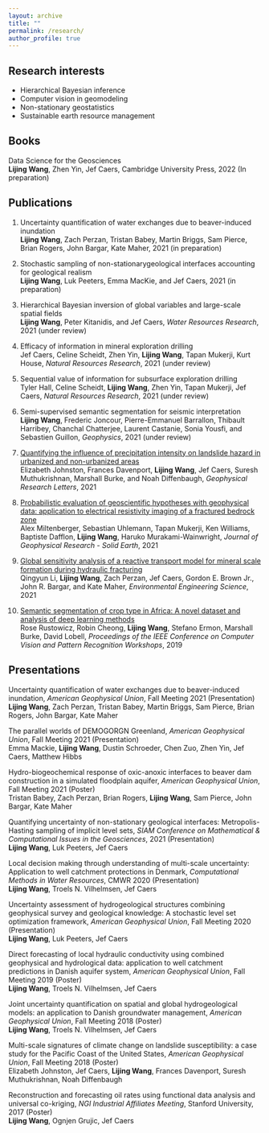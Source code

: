 ```yaml
---
layout: archive
title: ""
permalink: /research/
author_profile: true
---
```


## Research interests

- Hierarchical Bayesian inference
- Computer vision in geomodeling
- Non-stationary geostatistics
- Sustainable earth resource management


## Books
Data Science for the Geosciences      
**Lijing Wang**, Zhen Yin, Jef Caers, Cambridge University Press, 2022 (In preparation)



## Publications

1. Uncertainty quantification of water exchanges due to beaver-induced inundation   
**Lijing Wang**, Zach Perzan, Tristan Babey, Martin Briggs, Sam Pierce, Brian Rogers, John Bargar, Kate Maher, 2021 (in preparation)


2. Stochastic sampling of non-stationarygeological interfaces accounting for geological realism    
**Lijing Wang**, Luk Peeters, Emma MacKie, and Jef Caers, 2021 (in preparation)


3. Hierarchical Bayesian inversion of global variables and large-scale spatial fields    
**Lijing Wang**, Peter Kitanidis, and Jef Caers, *Water Resources Research*, 2021 (under review)


4. Efficacy of information in mineral exploration drilling    
Jef Caers, Celine Scheidt, Zhen Yin, **Lijing Wang**, Tapan Mukerji, Kurt House, *Natural Resources Research*, 2021 (under review)


5. Sequential value of information for subsurface exploration drilling    
Tyler Hall, Celine Scheidt, **Lijing Wang**, Zhen Yin, Tapan Mukerji, Jef Caers, *Natural Resources Research*, 2021 (under review)


6. Semi-supervised semantic segmentation for seismic interpretation  
**Lijing Wang**, Frederic Joncour, Pierre-Emmanuel Barrallon, Thibault Harribey, Chanchal Chatterjee, Laurent Castanie, Sonia Yousfi, and Sebastien Guillon, *Geophysics*, 2021 (under review)


7. [Quantifying the influence of precipitation intensity on landslide hazard in urbanized and non-urbanized areas](https://agupubs.onlinelibrary.wiley.com/doi/abs/10.1029/2021GL094038)     
Elizabeth Johnston, Frances Davenport, **Lijing Wang**, Jef Caers, Suresh Muthukrishnan, Marshall Burke, and Noah Diffenbaugh, *Geophysical Research Letters*, 2021 

8. [Probabilistic evaluation of geoscientific hypotheses with geophysical data: application to electrical resistivity imaging of a fractured bedrock zone](https://agupubs.onlinelibrary.wiley.com/doi/10.1029/2021JB021767)      
Alex Miltenberger, Sebastian Uhlemann, Tapan Mukerji, Ken Williams, Baptiste Dafflon, **Lijing Wang**, Haruko Murakami-Wainwright, *Journal of Geophysical Research - Solid Earth*, 2021

9. [Global sensitivity analysis of a reactive transport model for mineral scale formation during hydraulic fracturing](https://www.liebertpub.com/doi/full/10.1089/ees.2020.0365)   
Qingyun Li, **Lijing Wang**, Zach Perzan, Jef Caers, Gordon E. Brown Jr., John R. Bargar, and Kate Maher, *Environmental Engineering Science*, 2021

10. [Semantic segmentation of crop type in Africa: A novel dataset and analysis of deep learning methods](https://openaccess.thecvf.com/content_CVPRW_2019/papers/cv4gc/Rustowicz_Semantic_Segmentation_of_Crop_Type_in_Africa_A_Novel_Dataset_CVPRW_2019_paper.pdf)   
Rose Rustowicz, Robin Cheong, **Lijing Wang**, Stefano Ermon, Marshall Burke, David Lobell, *Proceedings of the IEEE Conference on Computer Vision and Pattern Recognition Workshops*, 2019


## Presentations

Uncertainty quantification of water exchanges due to beaver-induced inundation, *American Geophysical Union*, Fall Meeting 2021 (Presentation)      
**Lijing Wang**, Zach Perzan, Tristan Babey, Martin Briggs, Sam Pierce, Brian Rogers, John Bargar, Kate Maher


The parallel worlds of DEMOGORGN Greenland, *American Geophysical Union*, Fall Meeting 2021 (Presentation)    
Emma Mackie, **Lijing Wang**, Dustin Schroeder, Chen Zuo, Zhen Yin, Jef Caers, Matthew Hibbs


Hydro-biogeochemical response of oxic-anoxic interfaces to beaver dam construction in a simulated floodplain aquifer, *American Geophysical Union*,  Fall Meeting 2021 (Poster)    
Tristan Babey, Zach Perzan, Brian Rogers, **Lijing Wang**, Sam Pierce, John Bargar, Kate Maher


Quantifying uncertainty of non-stationary geological interfaces: Metropolis-Hasting sampling of implicit level sets, *SIAM Conference on Mathematical & Computational Issues in the Geosciences*, 2021 (Presentation)     
**Lijing Wang**, Luk Peeters, Jef Caers


Local decision making through understanding of multi-scale uncertainty: Application to well catchment protections in Denmark, *Computational Methods in Water Resources*, CMWR 2020 (Presentation)   
**Lijing Wang**, Troels N. Vilhelmsen, Jef Caers

Uncertainty assessment of hydrogeological structures combining geophysical survey and geological knowledge: A stochastic level set optimization framework, *American Geophysical Union*, Fall Meeting 2020 (Presentation)    
**Lijing Wang**, Luk Peeters, Jef Caers

Direct forecasting of local hydraulic conductivity using combined geophysical and hydrological data: application to well catchment predictions in Danish aquifer system, *American Geophysical Union*, Fall Meeting 2019 (Poster)    
**Lijing Wang**, Troels N. Vilhelmsen, Jef Caers

Joint uncertainty quantification on spatial and global hydrogeological models: an application to Danish groundwater management, *American Geophysical Union*, Fall Meeting 2018 (Poster)    
**Lijing Wang**, Troels N. Vilhelmsen, Jef Caers

Multi-scale signatures of climate change on landslide susceptibility: a case study for the Pacific Coast of the United States, *American Geophysical Union*, Fall Meeting 2018 (Poster)    
Elizabeth Johnston, Jef Caers, **Lijing Wang**, Frances Davenport, Suresh Muthukrishnan, Noah Diffenbaugh

Reconstruction and forecasting oil rates using functional data analysis and universal co-kriging, *NGI Industrial Affiliates Meeting*, Stanford University, 2017 (Poster)    
**Lijing Wang**, Ognjen Grujic, Jef Caers
